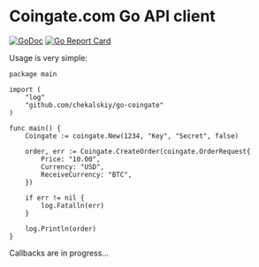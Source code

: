 # Coingate.com Go API client

[![GoDoc](https://godoc.org/github.com/chekalskiy/go-coingate?status.svg)](https://godoc.org/github.com/chekalskiy/go-coingate)
[![Go Report Card](https://goreportcard.com/badge/github.com/chekalskiy/go-coingate)](https://goreportcard.com/report/github.com/chekalskiy/go-coingate)

Usage is very simple:

```golang
package main

import (
	"log"
	"github.com/chekalskiy/go-coingate"
)

func main() {
    Coingate := coingate.New(1234, "Key", "Secret", false)
    
    order, err := Coingate.CreateOrder(coingate.OrderRequest{
        Price: "10.00",
        Currency: "USD",
        ReceiveCurrency: "BTC",
    })
    
    if err != nil {
        log.Fatalln(err)
    }
    
    log.Println(order)
}
```

Callbacks are in progress...